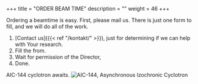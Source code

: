 +++
title = "ORDER BEAM TIME"
description = ""
weight = 46
+++


Ordering a beamtime is easy. First, please mail us. There is just one form to fill, and we will do all of the work. 

 1. [Contact us]({{< ref "/kontakt/" >}}), just for determining if we can help with Your research.
 2. Fill the from.
 3. Wait for permission of the Director,
 4. Done.

AIC-144 cyclotron awaits.
![AIC-144, Asynchronous Izochronic Cyclotron](https://www.ifj.edu.pl/str/dc/grafika/cyklotron_wide.jpg)